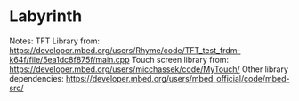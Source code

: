 # Labyrinth

Notes:
  TFT Library from: https://developer.mbed.org/users/Rhyme/code/TFT_test_frdm-k64f/file/5ea1dc8f875f/main.cpp
  Touch screen library from: https://developer.mbed.org/users/micchassek/code/MyTouch/
  Other library dependencies: https://developer.mbed.org/users/mbed_official/code/mbed-src/
